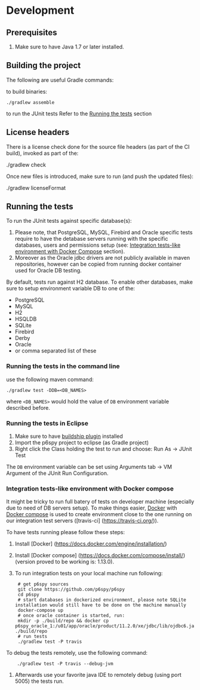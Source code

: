 # Development

## Prerequisites

1. Make sure to have Java 1.7 or later installed.

## Building the project
The following are useful Gradle commands:

to build binaries:

    ./gradlew assemble

 to run the JUnit tests Refer to the [Running the tests](#running-the-tests-in-eclipse) section

## License headers
There is a license check done for the source file headers (as part of the CI build), invoked as part of the:

  ./gradlew check

Once new files is introduced, make sure to run (and push the updated files):

  ./gradlew licenseFormat

## Running the tests

To run the JUnit tests against specific database(s):

1. Please note, that PostgreSQL, MySQL, Firebird and Oracle specific tests require to have the detabase servers running with the specific databases, users and permissions setup (see: [Integration tests-like environment with Docker Compose](#integration-tests-like-environment-with-docker-compose) section).
1. Moreover as the Oracle jdbc drivers are not publicly available in maven repositories, however can be copied from running docker container used for Oracle DB testing.

By default, tests run against H2 database. To enable other databases, make sure to setup environment variable DB to one of the:

  * PostgreSQL
  * MySQL
  * H2 
  * HSQLDB
  * SQLite
  * Firebird
  * Derby
  * Oracle
  * or comma separated list of these

### Running the tests in the command line

use the following maven command:

    ./gradlew test -DDB=<DB_NAMES>

where `<DB_NAMES>` would hold the value of `DB` environment variable described before.

### Running the tests in Eclipse

1. Make sure to have [buildship plugin](https://github.com/eclipse/buildship) installed 
1. Import the p6spy project to eclipse (as Gradle project)
1. Right click the Class holding the test to run and choose: Run As -> JUnit Test

The `DB` environment variable can be set using Arguments tab -> VM Argument of the JUnit Run Configuration.

### Integration tests-like environment with Docker compose

It might be tricky to run full batery of tests on developer machine (especially due to need of DB servers setup).
To make things easier, [Docker](https://www.docker.com/) with [Docker compose](https://docs.docker.com/compose/) is used to create environment close to the one running on our integration test servers ([travis-ci] (https://travis-ci.org/)).

To have tests running please follow these steps:

1. Install [Docker] (https://docs.docker.com/engine/installation/)
1. Install [Docker compose] (https://docs.docker.com/compose/install/) (version proved to be working is: 1.13.0).
1. To run integration tests on your local machine run following:

        # get p6spy sources
        git clone https://github.com/p6spy/p6spy
        cd p6spy
        # start databases in dockerized environment, please note SQLite installation would still have to be done on the machine manually
        docker-compose up
        # once oracle container is started, run:
        mkdir -p ./build/repo && docker cp p6spy_oracle_1:/u01/app/oracle/product/11.2.0/xe/jdbc/lib/ojdbc6.jar ./build/repo
        # run tests
        ./gradlew test -P travis

To debug the tests remotely, use the following command:

        ./gradlew test -P travis --debug-jvm
      
1. Afterwards use your favorite java IDE to remotely debug (using port 5005) the tests run.

